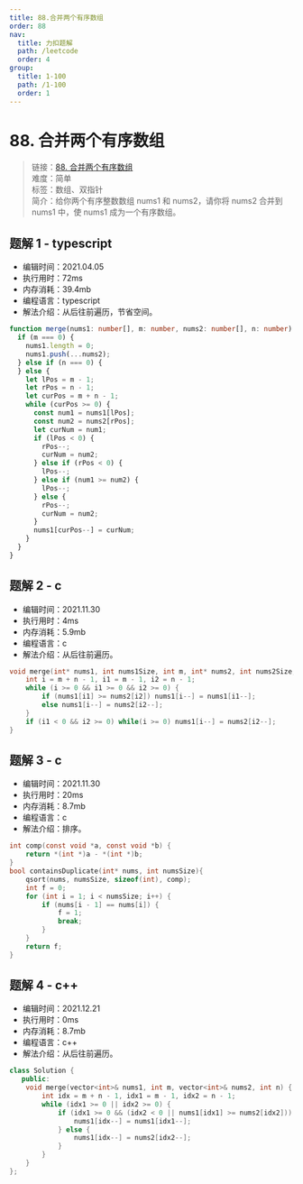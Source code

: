 ```yaml
---
title: 88.合并两个有序数组
order: 88
nav:
  title: 力扣题解
  path: /leetcode
  order: 4
group:
  title: 1-100
  path: /1-100
  order: 1
---
```


# 88. 合并两个有序数组

> 链接：[88. 合并两个有序数组](https://leetcode-cn.com/problems/merge-sorted-array/)  
> 难度：简单  
> 标签：数组、双指针  
> 简介：给你两个有序整数数组 nums1 和 nums2，请你将 nums2 合并到 nums1 中，使 nums1 成为一个有序数组。

## 题解 1 - typescript

- 编辑时间：2021.04.05
- 执行用时：72ms
- 内存消耗：39.4mb
- 编程语言：typescript
- 解法介绍：从后往前遍历，节省空间。

```typescript
function merge(nums1: number[], m: number, nums2: number[], n: number): void {
  if (m === 0) {
    nums1.length = 0;
    nums1.push(...nums2);
  } else if (n === 0) {
  } else {
    let lPos = m - 1;
    let rPos = n - 1;
    let curPos = m + n - 1;
    while (curPos >= 0) {
      const num1 = nums1[lPos];
      const num2 = nums2[rPos];
      let curNum = num1;
      if (lPos < 0) {
        rPos--;
        curNum = num2;
      } else if (rPos < 0) {
        lPos--;
      } else if (num1 >= num2) {
        lPos--;
      } else {
        rPos--;
        curNum = num2;
      }
      nums1[curPos--] = curNum;
    }
  }
}
```

## 题解 2 - c

- 编辑时间：2021.11.30
- 执行用时：4ms
- 内存消耗：5.9mb
- 编程语言：c
- 解法介绍：从后往前遍历。

```c
void merge(int* nums1, int nums1Size, int m, int* nums2, int nums2Size, int n){
    int i = m + n - 1, i1 = m - 1, i2 = n - 1;
    while (i >= 0 && i1 >= 0 && i2 >= 0) {
        if (nums1[i1] >= nums2[i2]) nums1[i--] = nums1[i1--];
        else nums1[i--] = nums2[i2--];
    }
    if (i1 < 0 && i2 >= 0) while(i >= 0) nums1[i--] = nums2[i2--];
}
```

## 题解 3 - c

- 编辑时间：2021.11.30
- 执行用时：20ms
- 内存消耗：8.7mb
- 编程语言：c
- 解法介绍：排序。

```c
int comp(const void *a, const void *b) {
    return *(int *)a - *(int *)b;
}
bool containsDuplicate(int* nums, int numsSize){
    qsort(nums, numsSize, sizeof(int), comp);
    int f = 0;
    for (int i = 1; i < numsSize; i++) {
        if (nums[i - 1] == nums[i]) {
            f = 1;
            break;
        }
    }
    return f;
}
```

## 题解 4 - c++

- 编辑时间：2021.12.21
- 执行用时：0ms
- 内存消耗：8.7mb
- 编程语言：c++
- 解法介绍：从后往前遍历。

```c++
class Solution {
   public:
    void merge(vector<int>& nums1, int m, vector<int>& nums2, int n) {
        int idx = m + n - 1, idx1 = m - 1, idx2 = n - 1;
        while (idx1 >= 0 || idx2 >= 0) {
            if (idx1 >= 0 && (idx2 < 0 || nums1[idx1] >= nums2[idx2])) {
                nums1[idx--] = nums1[idx1--];
            } else {
                nums1[idx--] = nums2[idx2--];
            }
        }
    }
};
```
